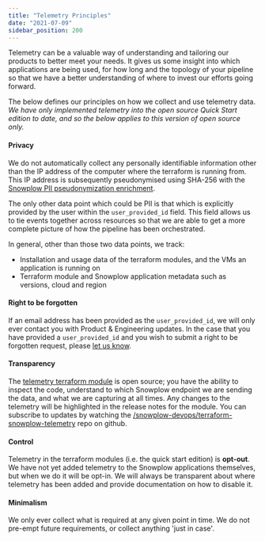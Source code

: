 ```yaml
---
title: "Telemetry Principles"
date: "2021-07-09"
sidebar_position: 200
---
```


Telemetry can be a valuable way of understanding and tailoring our products to better meet your needs. It gives us some insight into which applications are being used, for how long and the topology of your pipeline so that we have a better understanding of where to invest our efforts going forward.

The below defines our principles on how we collect and use telemetry data. _We have only implemented telemetry into the open source Quick Start edition to date, and so the below applies to this version of open source only._

#### Privacy

We do not automatically collect any personally identifiable information other than the IP address of the computer where the terraform is running from. This IP address is subsequently pseudonymised using SHA-256 with the [Snowplow PII pseudonymization enrichment](/docs/enriching-your-data/available-enrichments/pii-pseudonymization-enrichment/index.md).

The only other data point which could be PII is that which is explicitly provided by the user within the `user_provided_id` field. This field allows us to tie events together across resources so that we are able to get a more complete picture of how the pipeline has been orchestrated.

In general, other than those two data points, we track:

- Installation and usage data of the terraform modules, and the VMs an application is running on
- Terraform module and Snowplow application metadata such as versions, cloud and region

#### Right to be forgotten

If an email address has been provided as the `user_provided_id`, we will only ever contact you with Product & Engineering updates. In the case that you have provided a `user_provided_id` and you wish to submit a right to be forgotten request, please [let us know](https://snowplowanalytics.com/contact-us/).

#### Transparency

The [telemetry terraform module](https://github.com/snowplow-devops/terraform-snowplow-telemetry) is open source; you have the ability to inspect the code, understand to which Snowplow endpoint we are sending the data, and what we are capturing at all times. Any changes to the telemetry will be highlighted in the release notes for the module. You can subscribe to updates by watching the [/snowplow-devops/terraform-snowplow-telemetry](https://github.com/snowplow-devops/terraform-snowplow-telemetry) repo on github.

#### Control

Telemetry in the terraform modules (i.e. the quick start edition) is **opt-out**. We have not yet added telemetry to the Snowplow applications themselves, but when we do it will be opt-in. We will always be transparent about where telemetry has been added and provide documentation on how to disable it.

#### Minimalism

We only ever collect what is required at any given point in time. We do not pre-empt future requirements, or collect anything 'just in case'.
